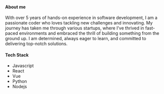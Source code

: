 #### About me

With over 5 years of hands-on experience in software development, I am a passionate coder who loves tackling new challenges and innovating. My journey has taken me through various startups, where I've thrived in fast-paced environments and embraced the thrill of building something from the ground up. I am determined, always eager to learn, and committed to delivering top-notch solutions.

#### Tech Stack

- Javascript
- React
- Vue
- Python
- Nodejs


<!---
c-49/c-49 is a ✨ special ✨ repository because its `README.md` (this file) appears on your GitHub profile.
You can click the Preview link to take a look at your changes.
--->
